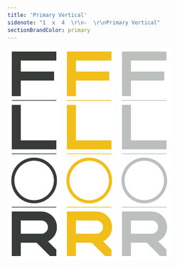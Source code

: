 ```yaml
---
title: 'Primary Vertical'
sidenote: "1  x  4  \r\n-  \r\nPrimary Vertical"
sectionBrandColor: primary
---
```


[![](Primary-Vertical---Black.png)](Primary%20Vertical%20-%20Black.eps)
[![](Primary-Vertical---Yellow.png)](Primary%20Vertical%20-%20Yellow.eps)
[![](Primary-Vertical---Gray.png)](Primary%20Vertical%20-%20Gray.eps)